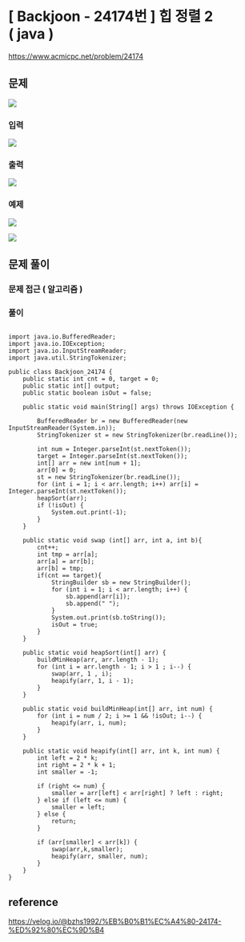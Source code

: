 # \[ Backjoon - 24174번 \] 힙 정렬 2 ( java )

https://www.acmicpc.net/problem/24174


## 문제
![](https://i.imgur.com/GJvWwIf.png)



### 입력
![](https://i.imgur.com/w69KWIB.png)



### 출력
![](https://i.imgur.com/W4ax924.png)



### 예제
 ![](https://i.imgur.com/hncGWjF.png)

![](https://i.imgur.com/Ph2NzKI.png)






## 문제 풀이
### 문제 접근 ( 알고리즘 )

### 풀이

```
  
import java.io.BufferedReader;  
import java.io.IOException;  
import java.io.InputStreamReader;  
import java.util.StringTokenizer;  
  
public class Backjoon_24174 {  
    public static int cnt = 0, target = 0;  
    public static int[] output;  
    public static boolean isOut = false;  
  
    public static void main(String[] args) throws IOException {  
  
        BufferedReader br = new BufferedReader(new InputStreamReader(System.in));  
        StringTokenizer st = new StringTokenizer(br.readLine());  
  
        int num = Integer.parseInt(st.nextToken());  
        target = Integer.parseInt(st.nextToken());  
        int[] arr = new int[num + 1];  
        arr[0] = 0;  
        st = new StringTokenizer(br.readLine());  
        for (int i = 1; i < arr.length; i++) arr[i] = Integer.parseInt(st.nextToken());  
        heapSort(arr);  
        if (!isOut) {  
            System.out.print(-1);  
        }  
    }  
  
    public static void swap (int[] arr, int a, int b){  
        cnt++;  
        int tmp = arr[a];  
        arr[a] = arr[b];  
        arr[b] = tmp;  
        if(cnt == target){  
            StringBuilder sb = new StringBuilder();  
            for (int i = 1; i < arr.length; i++) {  
                sb.append(arr[i]);  
                sb.append(" ");  
            }  
            System.out.print(sb.toString());  
            isOut = true;  
        }  
    }  
  
    public static void heapSort(int[] arr) {  
        buildMinHeap(arr, arr.length - 1);  
        for (int i = arr.length - 1; i > 1 ; i--) {  
            swap(arr, 1 , i);  
            heapify(arr, 1, i - 1);  
        }  
    }  
  
    public static void buildMinHeap(int[] arr, int num) {  
        for (int i = num / 2; i >= 1 && !isOut; i--) {  
            heapify(arr, i, num);  
        }  
    }  
  
    public static void heapify(int[] arr, int k, int num) {  
        int left = 2 * k;  
        int right = 2 * k + 1;  
        int smaller = -1;  
  
        if (right <= num) {  
            smaller = arr[left] < arr[right] ? left : right;  
        } else if (left <= num) {  
            smaller = left;  
        } else {  
            return;  
        }  
  
        if (arr[smaller] < arr[k]) {  
            swap(arr,k,smaller);  
            heapify(arr, smaller, num);  
        }  
    }  
}
```

## reference
https://velog.io/@bzhs1992/%EB%B0%B1%EC%A4%80-24174-%ED%92%80%EC%9D%B4